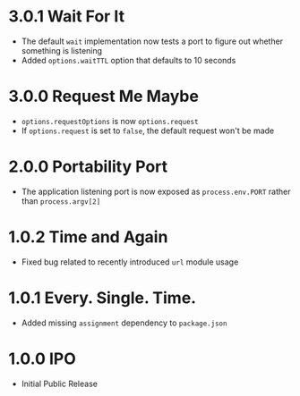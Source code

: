 # 3.0.1 Wait For It

- The default `wait` implementation now tests a port to figure out whether something is listening
- Added `options.waitTTL` option that defaults to 10 seconds

# 3.0.0 Request Me Maybe

- `options.requestOptions` is now `options.request`
- If `options.request` is set to `false`, the default request won't be made

# 2.0.0 Portability Port

- The application listening port is now exposed as `process.env.PORT` rather than `process.argv[2]`

# 1.0.2 Time and Again

- Fixed bug related to recently introduced `url` module usage

# 1.0.1 Every. Single. Time.

- Added missing `assignment` dependency to `package.json`

# 1.0.0 IPO

- Initial Public Release
